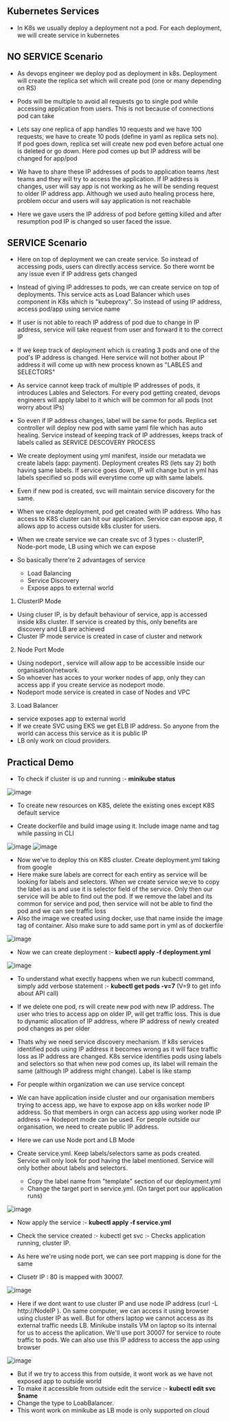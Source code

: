 Kubernetes Services
-
- In K8s we usually deploy a deployment not a pod. For each deployment, we will create service in kubernetes

NO SERVICE Scenario
-
- As devops engineer we deploy pod as deployment in k8s. Deployment will create the replica set which will create pod (one or many depending on RS)
- Pods will be multiple to avoid all requests go to single pod while accessing application from users. This is not because of connections pod can take
- Lets say one replica of app handles 10 requests and we have 100 requests, we have to create 10 pods (define in yaml as replica sets no). If pod goes down, replica set will create new pod even before actual one is deleted or go down. Here pod comes up but IP address will be changed for app/pod
- We have to share these IP addresses of pods to application teams /test teams and they will try to access the application. If IP address is changes, user will say app is not working as he will be sending request to older IP address app. Although we used auto healing process here, problem occur and users will say application is not reachable
 
- Here we gave users the IP address of pod before getting killed and after resumption pod IP is changed so user faced the issue.

SERVICE Scenario
-
- Here on top of deployment we can create service. So instead of accessing pods, users can directly access service. So there wornt be any issue even if IP address gets changed
- Instead of giving IP addresses to pods, we can create service on top of deployments. This service acts as Load Balancer which uses component in K8s which is "kubeproxy". So instead of using IP address, access pod/app using service name
- If user is not able to reach IP address of pod due to change in IP address, service will take request from user and forward it to the correct IP

- If we keep track of deployment which is creating 3 pods and one of the pod's IP address is changed. Here service will not bother about IP address it will come up with new process known as "LABLES and SELECTORS"
- As service cannot keep track of multiple IP addresses of pods, it introduces Lables and Selectors. For every pod getting created, devops engineers will apply label to it which will be common for all pods (not worry about IPs)
- So even if IP address changes, label will be same for pods. Replica set controller will deploy new pod with same yaml file which has auto healing. Service instead of keeping track of IP addresses, keeps track of labels called as SERVICE DESCOVERY PROCESS

- We create deployment using yml manifest, inside our metadata we create labels (app: payment). Deployment creates RS (lets say 2) both having same labels. If service goes down, IP will change but in yml has labels specified so pods will everytime come up with same labels.
- Even if new pod is created, svc will maintain service discovery for the same.

- When we create deployment, pod get created with IP address. Who has access to K8S cluster can hit our application. Service can expose app, it allows app to access outside k8s cluster for users.
- When we create service we can create svc of 3 types :- clusterIP, Node-port mode, LB using which we can expose 


- So basically there're 2 advantages of service
  - Load Balancing
  - Service Discovery
  - Expose apps to external world
 
1. ClusterIP Mode
- Using cluser IP, is by default behaviour of service, app is accessed inside k8s cluster. If service is created by this, only benefits are discovery and LB are achieved
- Cluster IP mode service is created in case of cluster and network

2. Node Port Mode
- Using nodeport , service will allow app to be accessible inside our organisation/network.
- So whoever has acces to your worker nodes of app, only they can access app if you create service as nodeport mode.
- Nodeport mode service is created in case of Nodes and VPC

3. Load Balancer
- service exposes app to external world
- If we create SVC using EKS we get ELB IP address. So anyone from the world can access this service as it is public IP
- LB only work on cloud providers.


Practical Demo
-
- To check if cluster is up and running :- **minikube status**

![image](https://github.com/user-attachments/assets/50c2e633-a100-4616-bcf1-d24c4f5c3ab5)

- To create new resources on K8S, delete the existing ones except K8S default service

- Create dockerfile and build image using it. Include image name and tag while passing in CLI

![image](https://github.com/user-attachments/assets/3bc68239-4b7f-439e-91d0-7b575c4f8977)
![image](https://github.com/user-attachments/assets/40f0c840-13d7-48a3-8ea4-71d2b191ea17)

- Now we've to deploy this on K8S cluster. Create deployment.yml taking from google
- Here make sure labels are correct for each entiry as service will be looking for labels and selectors. When we create service we;ve to copy the label as is and use it is selector field of the service. Only then our service will be able to find out the pod. If we remove the label and its common for service and pod, then service will not be able to find the pod and we can see traffic loss
- Also the image we created using docker, use that name inside the image tag of container. Also make sure to add same port in yml as of dockerfile

![image](https://github.com/user-attachments/assets/87f16032-3ebe-45cd-9f8e-90d73556d57f)

- Now we can create deployment :- **kubectl apply -f deployment.yml**

![image](https://github.com/user-attachments/assets/a7e8e659-78a5-42ca-aff3-18f617e0f496)

- To understand what exectly happens when we run kubectl command, simply add verbose statement :- **kubectl get pods -v=7**   (V=9 to get info about API call)

- If we delete one pod, rs will create new pod with new IP address. The user who tries to access app on older IP, will get traffic loss. This is due to dynamic allocation of IP address, where IP address of newly created pod changes as per older
- Thats why we need service discovery mechanism. If k8s services identified pods using IP address it becomes wrong as it will face traffic loss as IP address are changed. K8s service identifies pods using labels and selectors so that when new pod comes up, its label will remain the same (although IP address might change). Label is like stamp

- For people within organization we can use service concept
- We can have application inside cluster and our organisation members trying to access app, we have to expose app on k8s worker node IP address. So that members in orgn can access app using worker node IP address  --> Nodeport mode can be used. For people outside our organisation, we need to create public IP address.
- Here we can use Node port and LB Mode

- Create service.yml. Keep labels/selectors same as pods created. Service will only look for pod having the label mentioned. Service will only bother about labels and selectors.
  - Copy the label name from "template" section of our deployment.yml
  - Change the target port in service.yml. (On target port our application runs)
 
 ![image](https://github.com/user-attachments/assets/7c9b2863-504f-453d-acb7-9d63f540d886)

  - Now apply the service :- **kubectl apply -f service.yml**

  - Check the service created :- kubectl get svc :- Checks application running, cluster IP.
  - As here we're using node port, we can see port mapping is done for the same
  - Clusetr IP : 80 is mapped with 30007.

![image](https://github.com/user-attachments/assets/a20edd99-7dad-4370-ba26-d6defac866fb)

  - Here if we dont want to use cluster IP and use node IP address (curl -L http://NodeIP ). On same computer, we can access it using browser using cluster IP as well. But for others laptop we cannot access as its external traffic needs LB. Minikube installs VM on laptop so its internal for us to access the aplication. We'll use port 30007 for service to route traffic to pods. We can also use this IP address to access the app using browser

![image](https://github.com/user-attachments/assets/ca0c24a3-7fcc-41dc-809f-0720e97cd3c5)

  -   But if we try to access this from outside, it wont work as we have not exposed app to outside world
  -   To make it accessible from outside edit the service :- **kubectl edit svc $name**
  -   Change the type to LoabBalancer.
  -   This wont work on minikube as LB mode is only supported on cloud
